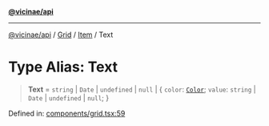 [**@vicinae/api**](../../../../../../README.md)

***

[@vicinae/api](../../../../../../README.md) / [Grid](../../../README.md) / [Item](../README.md) / Text

# Type Alias: Text

> **Text** = `string` \| `Date` \| `undefined` \| `null` \| \{ `color`: [`Color`](../../../../../../enumerations/Color.md); `value`: `string` \| `Date` \| `undefined` \| `null`; \}

Defined in: [components/grid.tsx:59](https://github.com/vicinaehq/vicinae/blob/c742d5fc509336339909dd669955b863f086bf4e/api/src/api/components/grid.tsx#L59)

